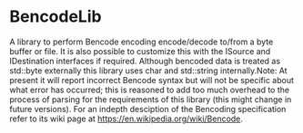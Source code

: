 # BencodeLib

A library to perform Bencode encoding encode/decode to/from
a byte buffer or file. It is also  possible to customize this with the
ISource and IDestination interfaces if required. Although bencoded
data is treated as std::byte externally this library uses char and
std::string internally.Note: At present it will report incorrect Bencode
syntax but will not be specific about what error has occurred; this
is reasoned to add too much overhead to the process of parsing for the
requirements of this library (this might change in future versions).
For an indepth desciption of the Bencoding specification refer to its
wiki page at https://en.wikipedia.org/wiki/Bencode.